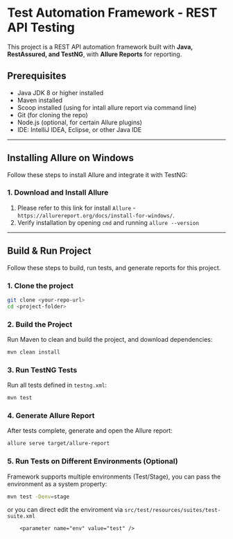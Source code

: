 # Test Automation Framework - REST API Testing

This project is a REST API automation framework built with **Java, RestAssured, and TestNG**, with **Allure Reports** for reporting.

## Prerequisites

- Java JDK 8 or higher installed
- Maven installed
- Scoop installed (using for intall allure report via command line)
- Git (for cloning the repo)
- Node.js (optional, for certain Allure plugins)
- IDE: IntelliJ IDEA, Eclipse, or other Java IDE

---

## Installing Allure on Windows

Follow these steps to install Allure and integrate it with TestNG:

### 1. Download and Install Allure

1. Please refer to this link for install `Allure` -  `https://allurereport.org/docs/install-for-windows/`.
2. Verify installation by opening `cmd` and running `allure --version`

---

## Build & Run Project
Follow these steps to build, run tests, and generate reports for this project.

### 1. Clone the project
```bash
git clone <your-repo-url>
cd <project-folder>
```

### 2. Build the Project

Run Maven to clean and build the project, and download dependencies:

```bash
mvn clean install
```

### 3. Run TestNG Tests

Run all tests defined in `testng.xml`:

```bash
mvn test
```

### 4. Generate Allure Report

After tests complete, generate and open the Allure report:

```bash
allure serve target/allure-report
```

### 5. Run Tests on Different Environments (Optional)

Framework supports multiple environments (Test/Stage), you can pass the environment as a system property:

```bash
mvn test -Denv=stage
```

or you can direct edit the enviroment via `src/test/resources/suites/test-suite.xml`

```
	<parameter name="env" value="test" />
```